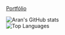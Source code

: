 [Portfólio](https://github.com/stars/hyoretsu/lists/destaque)

![Aran's GitHub stats](https://github-readme-stats.vercel.app/api?username=hyoretsu&count_private=true&show_icons=true&theme=radical)
<br />
![Top Languages](https://github-readme-stats.vercel.app/api/top-langs/?username=hyoretsu&layout=compact&langs_count=10&exclude_repo=gobarber,EXO-WAStickerApps,Discord-WAStickerApps,Mysme-WAStickerApps,Ultimate-Steam-Dark-Mode-Skin,typescript-template,nodejs-template,reactjs-template,reactnative-template,gostack-desafio-02,gostack-desafio-03,gostack-desafio-04,gostack-conceitos-basicos,gostack-desafio-05,gostack-desafio-06,gostack-desafio-07,gostack-desafio-08,gostack-desafio-09,gostack-desafio-10,gostack-desafio-11,gostack-bonus-flexbox)
